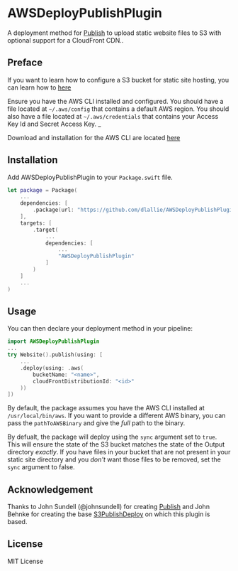 # AWSDeployPublishPlugin

A deployment method for [Publish](https://github.com/johnsundell/publish) to upload static website files to S3 with optional support for a CloudFront CDN..

## Preface
If you want to learn how to configure a S3 bucket for static site hosting, you can learn how to [here](https://docs.aws.amazon.com/AmazonS3/latest/dev/WebsiteHosting.html)

Ensure you have the AWS CLI installed and configured. You should have a file located at `~/.aws/config` that contains a default AWS region. You should also have a file located at `~/.aws/credentials` that contains your Access Key Id and Secret Access Key. _

Download and installation for the AWS CLI are located [here](https://aws.amazon.com/cli/) 

## Installation


Add AWSDeployPublishPlugin to your `Package.swift` file.

```swift
let package = Package(
    ...
    dependencies: [
        .package(url: "https://github.com/dlallie/AWSDeployPublishPlugin", from: "0.2.0")
    ],
    targets: [
        .target(
            ...
            dependencies: [
                ...
                "AWSDeployPublishPlugin"
            ]
        )
    ]
    ...
)
```



## Usage

You can then declare your deployment method in your pipeline:
```swift
import AWSDeployPublishPlugin
...
try Website().publish(using: [
    ...
    .deploy(using: .aws(
        bucketName: "<name>", 
        cloudFrontDistributionId: "<id>"
    ))
])
```
By default, the package assumes you have the AWS CLI installed at `/usr/local/bin/aws`. If you want to provide a different AWS binary, you can pass the `pathToAWSBinary` and give the _full_ path to the binary. 

By defualt, the package will deploy using the `sync` argument set to `true`. This will ensure the state of the S3 bucket matches the state of the Output directory _exactly_. If you have files in your bucket that are not present in your static site directory and you _don't_ want those files to be removed, set the `sync` argument to false.


## Acknowledgement

Thanks to John Sundell (@johnsundell) for creating [Publish](https://github.com/johnsundell/publish) and John Behnke for creating the base [S3PublishDeploy](https://github.com/JohnBehnke/S3PublishDeploy) on which this plugin is based.

## License
MIT License
